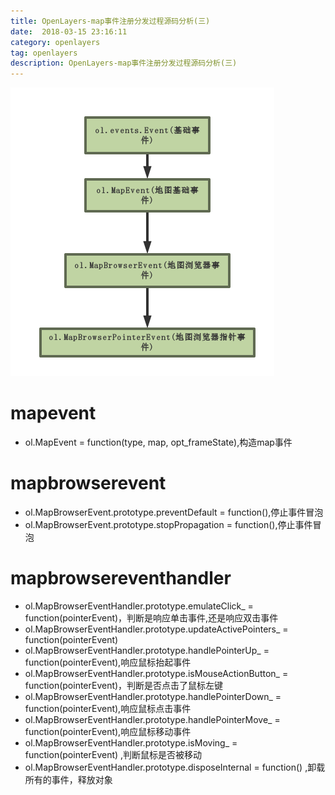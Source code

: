```yaml
---
title: OpenLayers-map事件注册分发过程源码分析(三)  
date:  2018-03-15 23:16:11
category: openlayers
tag: openlayers
description: OpenLayers-map事件注册分发过程源码分析(三)
---
```

![地图事件继承体系][1]
# mapevent

 - ol.MapEvent = function(type, map, opt_frameState),构造map事件
# mapbrowserevent
 - ol.MapBrowserEvent.prototype.preventDefault = function(),停止事件冒泡
 - ol.MapBrowserEvent.prototype.stopPropagation = function(),停止事件冒泡
# mapbrowsereventhandler
 - ol.MapBrowserEventHandler.prototype.emulateClick_ = function(pointerEvent)，判断是响应单击事件,还是响应双击事件
 - ol.MapBrowserEventHandler.prototype.updateActivePointers_ = function(pointerEvent)
 - ol.MapBrowserEventHandler.prototype.handlePointerUp_ = function(pointerEvent),响应鼠标抬起事件
 - ol.MapBrowserEventHandler.prototype.isMouseActionButton_ = function(pointerEvent)，判断是否点击了鼠标左键
 - ol.MapBrowserEventHandler.prototype.handlePointerDown_ = function(pointerEvent),响应鼠标点击事件
 - ol.MapBrowserEventHandler.prototype.handlePointerMove_ = function(pointerEvent),响应鼠标移动事件
 - ol.MapBrowserEventHandler.prototype.isMoving_ = function(pointerEvent) ,判断鼠标是否被移动
 - ol.MapBrowserEventHandler.prototype.disposeInternal = function() ,卸载所有的事件，释放对象

[1]: /static/articleImage/2018/openlayers%E5%9C%B0%E5%9B%BE%E4%BA%8B%E4%BB%B6%E7%BB%A7%E6%89%BF%E4%BD%93%E7%B3%BB.png
